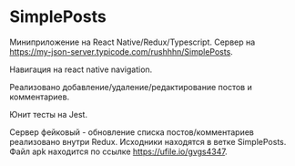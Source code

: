 # SimplePosts

Миниприложение на React Native/Redux/Typescript. Сервер на https://my-json-server.typicode.com/rushhhn/SimplePosts.

Навигация на react native navigation.

Реализовано добавление/удаление/редактирование постов и комментариев.

Юнит тесты на Jest. 

Сервер фейковый - обновление списка постов/комментариев реализовано внутри Redux.
Исходники находятся в ветке SimplePosts.
Файл apk находится по ссылке https://ufile.io/gvgs4347.
